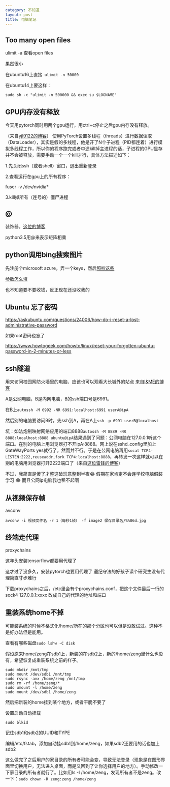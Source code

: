 ```yaml
---
category: 不知道
layout: post
title: 电脑笔记
---
```

## Too many open files
ulimit -a 查看open files

果然很小

在ubuntu16上直接``` ulimit -n 50000```

在ubuntu14上要这样：
```
sudo sh -c "ulimit -n 500000 && exec su $LOGNAME"
```

## GPU内存没有释放
今天用pytorch同时用两个gpu运行，用ctrl+c停止之后gpu内存没有释放。

（来自[yjl9122的博客](https://blog.csdn.net/yjl9122/article/details/78920986)）
使用PyTorch设置多线程（threads）进行数据读取（DataLoader），其实是假的多线程，他是开了N个子进程（PID都连着）进行模拟多线程工作，所以你的程序跑完或者中途kill掉主进程的话，子进程的GPU显存并不会被释放，需要手动一个一个kill才行，具体方法描述如下：

1.先关闭ssh（或者shell）窗口，退出重新登录

2.查看运行在gpu上的所有程序：

fuser -v /dev/nvidia*

3.kill掉所有（连号的）僵尸进程

## @
装饰器。[这位的博客](http://www.wklken.me/posts/2013/07/19/python-translate-decorator.html)

python3.5用@来表示矩阵相乘

## python调用bing搜索图片
先注册个microsoft azure，弄一个keys，然后[照抄这些](https://docs.microsoft.com/zh-cn/azure/cognitive-services/bing-image-search/quickstarts/python)

[参数怎么填](https://docs.microsoft.com/en-us/rest/api/cognitiveservices/bing-images-api-v7-reference#query-parameters)

也不知道要不要收钱，反正现在还没收我的

## Ubuntu 忘了密码
https://askubuntu.com/questions/24006/how-do-i-reset-a-lost-administrative-password

如果root密码也忘了

https://www.howtogeek.com/howto/linux/reset-your-forgotten-ubuntu-password-in-2-minutes-or-less

## ssh隧道
用来访问校园网防火墙里的电脑、应该也可以观看大长城外的站点
来自[I&ME的博客](http://arondight.me/2016/02/17/%E4%BD%BF%E7%94%A8SSH%E5%8F%8D%E5%90%91%E9%9A%A7%E9%81%93%E8%BF%9B%E8%A1%8C%E5%86%85%E7%BD%91%E7%A9%BF%E9%80%8F/)

A是公网电脑，B是内网电脑，B的ssh端口号是6991。

在B上```autossh -M 6992 -NR 6991:localhost:6991 userA@ipA```

然后别的电脑要访问B时，先ssh到A，再在A上```ssh -p 6991 userB@localhost```

坑：如法炮制映射网络应用的端口8888```autossh -M 8889 -NR 8888:localhost:8888 ubuntu@ipA```结果遇到了问题：公网电脑在127.0.0.1听这个端口。在别的电脑上用浏览器打不开ipA:8888。网上说在sshd_config里加上GateWayPorts yes就行了，然而并不行。于是在公网电脑再用```socat TCP4-LISTEN:2222,reuseaddr,fork TCP4:localhost:8888```，再转发一次这样就可以在别的电脑用浏览器打开2222端口了（来自[这位雷锋的博客](http://log4think.com/corss_firewall_by_ssh_tunnel_on_vps/)）

不过，我简直是傻了才整这破玩意整到半夜😂 假期在家肯定不会连学校电脑假装学习 😂 而且公网ip电脑我也租不起啊

## 从视频保存帧
avconv

```avconv -i 视频文件名 -r 1（每秒1帧） -f image2 保存目录名/%%06d.jpg```
<!--break-->

## 终端走代理
proxychains 

这年头安装tensorflow都要用代理了

这才过了没多久，安装pytorch也要用代理了 遵纪守法的好孩子读个研究生没有代理简直寸步难行

下载proxychains之后，/etc里会有个proxychains.conf，把这个文件最后一行的sock4 127.0.0.1:xxxx 改成自己的代理的地址和端口

## 重装系统home不掉
可能装系统的时候不格式化/home/所在的那个分区也可以但是没敢试过。这种不是好办法但是能用。

查看有哪些磁盘```sudo lshw -C disk```

假设原来home/zeng在sdb1上，新装的在sdb2上，新的/home/zeng里什么也没有，希望恢复成重装系统之前的样子。
```shell
sudo mkdir /mnt/tmp
sudo mount /dev/sdb1 /mnt/tmp
sudo rsync -avx /home/zeng /mnt/tmp
sudo rm -rf /home/zeng/*
sudo umount -l /home/zeng
sudo mount /dev/sdb1 /home/zeng
```
然后把新装的home挂到某个地方，或者干脆不要了

设置启动自动挂载
```shell
sudo blkid
```
记住sdb1和sdb2的UUID和TYPE

编辑/etc/fstab，添加自动挂sdb1到/home/zeng，如果sdb2还要用的话也加上sdb2

这么做完了之后用户的家目录的所有者可能会变，导致无法登录（现象是在图形界面里切换用户，无法进入桌面，而是又回到了让你选择用户的地方）。手动修改一下家目录的所有者就行了。比如用ls -l /home/zeng，发现所有者不是zeng。改一下：```sudo chown -R zeng:zeng /home/zeng```
